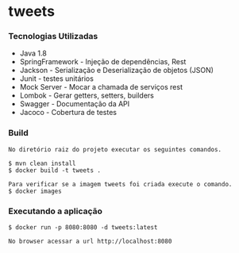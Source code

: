 # tweets

### Tecnologias Utilizadas
* Java 1.8
* SpringFramework - Injeção de dependências, Rest
* Jackson - Serialização e Deserialização de objetos (JSON)
* Junit - testes unitários
* Mock Server - Mocar a chamada de serviços rest
* Lombok - Gerar getters, setters, builders
* Swagger - Documentação da API
* Jacoco - Cobertura de testes


### Build
```
No diretório raiz do projeto executar os seguintes comandos.

$ mvn clean install
$ docker build -t tweets .

Para verificar se a imagem tweets foi criada execute o comando.
$ docker images

```

### Executando a aplicação
```
$ docker run -p 8080:8080 -d tweets:latest

No browser acessar a url http://localhost:8080

```
